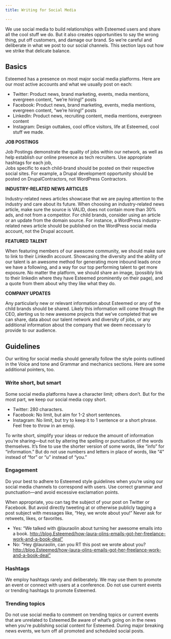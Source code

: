 ```yaml
---
title: Writing for Social Media

---
```

We use social media to build relationships with Esteemed users and share all the cool stuff we do. But it also creates opportunities to say the wrong thing, put off customers, and damage our brand. So we’re careful and deliberate in what we post to our social channels. This section lays out how we strike that delicate balance.

## Basics

Esteemed has a presence on most major social media platforms. Here are our most active accounts and what we usually post on each:

* Twitter: Product news, brand marketing, events, media mentions, evergreen content, “we’re hiring!” posts
* Facebook: Product news, brand marketing, events, media mentions, evergreen content, “we’re hiring!” posts
* LinkedIn: Product news, recruiting content, media mentions, evergreen content
* Instagram: Design outtakes, cool office visitors, life at Esteemed, cool stuff we made.

**JOB POSTINGS**

Job Postings demonstrate the quality of jobs within our network, as well as help establish our online presence as tech recruiters. Use appropriate hashtags for each job,   
Jobs specific to each child-brand should be posted on their respective social sites. For example, a Drupal development opportunity should be posted on DrupalContractors, not WordPress Contractors.

  
**INDUSTRY-RELATED NEWS ARTICLES**

Industry-related news articles showcase that we are paying attention to the industry and care about its future. When choosing an industry-related news article, make sure the source is VALID, does not contain more than 30% ads, and not from a competitor. For child brands, consider using an article or an update from the domain source. For instance, a WordPress industry-related news article should be published on the WordPress social media account, not the Drupal account.

**FEATURED TALENT**

When featuring members of our awesome community, we should make sure to link to their LinkedIn account. Showcasing the diversity and the ability of our talent is an awesome method for generating more inbound leads once we have a following, and a way for our top performing talent to get more exposure. No matter the platform, we should share an image, (possibly link to their linkedin where they have Esteemed prominently on their page), and a quote from them about why they like what they do.

**COMPANY UPDATES**

Any particularly new or relevant information about Esteemed or any of the child brands should be shared. Likely this information will come through the CEO, alerting us to new awesome projects that we’ve completed that we can share, data about our talent network and diversity of jobs, or any additional information about the company that we deem necessary to provide to our audience.

## Guidelines

Our writing for social media should generally follow the style points outlined in the Voice and tone and Grammar and mechanics sections. Here are some additional pointers, too.

### Write short, but smart

Some social media platforms have a character limit; others don’t. But for the most part, we keep our social media copy short.

* Twitter: 280 characters.
* Facebook: No limit, but aim for 1-2 short sentences.
* Instagram: No limit, but try to keep it to 1 sentence or a short phrase. Feel free to throw in an emoji.

To write short, simplify your ideas or reduce the amount of information you’re sharing—but not by altering the spelling or punctuation of the words themselves. It’s fine to use the shorter version of some words, like “info” for “information.” But do not use numbers and letters in place of words, like “4” instead of “for” or “u” instead of “you.”

### Engagement

Do your best to adhere to Esteemed style guidelines when you’re using our social media channels to correspond with users. Use correct grammar and punctuation—and avoid excessive exclamation points.

When appropriate, you can tag the subject of your post on Twitter or Facebook. But avoid directly tweeting at or otherwise publicly tagging a post subject with messages like, “Hey, we wrote about you!” Never ask for retweets, likes, or favorites.

* Yes: “We talked with @lauraolin about turning her awesome emails into a book. http://blog.Esteemed/how-laura-olins-emails-got-her-freelance-work-and-a-book-deal”
* No: “Hey @lauraolin, can you RT this post we wrote about you? http://blog.Esteemed/how-laura-olins-emails-got-her-freelance-work-and-a-book-deal”

### Hashtags

We employ hashtags rarely and deliberately. We may use them to promote an event or connect with users at a conference. Do not use current events or trending hashtags to promote Esteemed.

### Trending topics

Do not use social media to comment on trending topics or current events that are unrelated to Esteemed.Be aware of what’s going on in the news when you're publishing social content for Esteemed. During major breaking news events, we turn off all promoted and scheduled social posts.